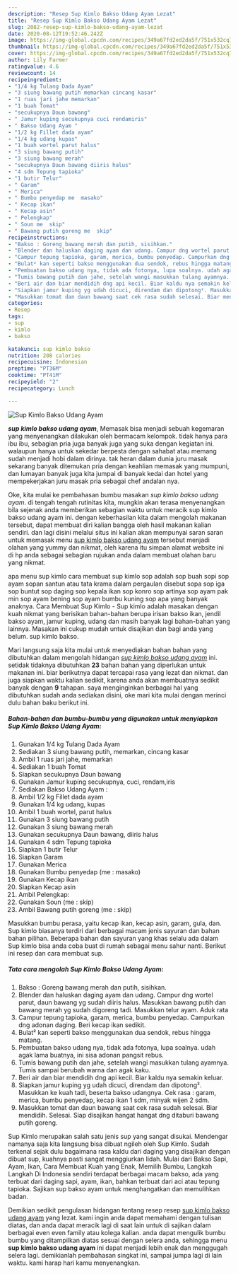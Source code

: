 ```yaml
---
description: "Resep Sup Kimlo Bakso Udang Ayam Lezat"
title: "Resep Sup Kimlo Bakso Udang Ayam Lezat"
slug: 2082-resep-sup-kimlo-bakso-udang-ayam-lezat
date: 2020-08-12T19:52:46.242Z
image: https://img-global.cpcdn.com/recipes/349a67fd2ed2da5f/751x532cq70/sup-kimlo-bakso-udang-ayam-foto-resep-utama.jpg
thumbnail: https://img-global.cpcdn.com/recipes/349a67fd2ed2da5f/751x532cq70/sup-kimlo-bakso-udang-ayam-foto-resep-utama.jpg
cover: https://img-global.cpcdn.com/recipes/349a67fd2ed2da5f/751x532cq70/sup-kimlo-bakso-udang-ayam-foto-resep-utama.jpg
author: Lily Farmer
ratingvalue: 4.6
reviewcount: 14
recipeingredient:
- "1/4 kg Tulang Dada Ayam"
- "3 siung bawang putih memarkan cincang kasar"
- "1 ruas jari jahe memarkan"
- "1 buah Tomat"
- "secukupnya Daun bawang"
- " Jamur kuping secukupnya cuci rendamiris"
- " Bakso Udang Ayam "
- "1/2 kg Fillet dada ayam"
- "1/4 kg udang kupas"
- "1 buah wortel parut halus"
- "3 siung bawang putih"
- "3 siung bawang merah"
- "secukupnya Daun bawang diiris halus"
- "4 sdm Tepung tapioka"
- "1 butir Telur"
- " Garam"
- " Merica"
- " Bumbu penyedap me  masako"
- " Kecap ikan"
- " Kecap asin"
- " Pelengkap"
- " Soun me  skip"
- " Bawang putih goreng me  skip"
recipeinstructions:
- "Bakso : Goreng bawang merah dan putih, sisihkan."
- "Blender dan haluskan daging ayam dan udang. Campur dng wortel parut, daun bawang yg sudah diiris halus. Masukkan bawang putih dan bawang merah yg sudah digoreng tadi. Masukkan telur ayam. Aduk rata"
- "Campur tepung tapioka, garam, merica, bumbu penyedap. Campurkan dng adonan daging. Beri kecap ikan sedikit."
- "Bulat² kan seperti bakso menggunakan dua sendok, rebus hingga matang."
- "Pembuatan bakso udang nya, tidak ada fotonya, lupa soalnya. udah agak lama buatnya, ini sisa adonan pangsit rebus."
- "Tumis bawang putih dan jahe, setelah wangi masukkan tulang ayamnya. Tumis sampai berubah warna dan agak kaku."
- "Beri air dan biar mendidih dng api kecil. Biar kaldu nya semakin keluar."
- "Siapkan jamur kuping yg udah dicuci, direndam dan dipotong². Masukkan ke kuah tadi, beserta bakso udangnya. Cek rasa : garam, merica, bumbu penyedap, kecap ikan 1 sdm, minyak wijen 2 sdm."
- "Masukkan tomat dan daun bawang saat cek rasa sudah selesai. Biar mendidih. Selesai. Siap disajikan hangat hangat dng ditaburi bawang putih goreng."
categories:
- Resep
tags:
- sup
- kimlo
- bakso

katakunci: sup kimlo bakso 
nutrition: 208 calories
recipecuisine: Indonesian
preptime: "PT36M"
cooktime: "PT41M"
recipeyield: "2"
recipecategory: Lunch

---
```



![Sup Kimlo Bakso Udang Ayam](https://img-global.cpcdn.com/recipes/349a67fd2ed2da5f/751x532cq70/sup-kimlo-bakso-udang-ayam-foto-resep-utama.jpg)

<b><i>sup kimlo bakso udang ayam</i></b>, Memasak bisa menjadi sebuah kegemaran yang menyenangkan dilakukan oleh bermacam kelompok. tidak hanya para ibu ibu, sebagian pria juga banyak juga yang suka dengan kegiatan ini. walaupun hanya untuk sekedar berpesta dengan sahabat atau memang sudah menjadi hobi dalam dirinya. tak heran dalam dunia juru masak sekarang banyak ditemukan pria dengan keahlian memasak yang mumpuni, dan lumayan banyak juga kita jumpai di banyak kedai dan hotel yang mempekerjakan juru masak pria sebagai chef andalan nya.

Oke, kita mulai ke pembahasan bumbu masakan <i>sup kimlo bakso udang ayam</i>. di tengah tengah rutinitas kita, mungkin akan terasa menyenangkan bila sejenak anda memberikan sebagian waktu untuk meracik sup kimlo bakso udang ayam ini. dengan keberhasilan kita dalam mengolah makanan tersebut, dapat membuat diri kalian bangga oleh hasil makanan kalian sendiri. dan lagi disini melalui situs ini kalian akan mempunyai saran saran untuk memasak menu <u>sup kimlo bakso udang ayam</u> tersebut menjadi olahan yang yummy dan nikmat, oleh karena itu simpan alamat website ini di hp anda sebagai sebagian rujukan anda dalam membuat olahan baru yang nikmat.

apa menu sup kimlo cara membuat sup kimlo sop adalah sop buah sopi sop ayam sopan santun atau tata krama dalam pergaulan disebut sopa sop iga sop buntut sop daging sop kepala ikan sop konro sop artinya sop ayam pak min sop ayam bening sop ayam bumbu kuning sop apa yang banyak anaknya. Cara Membuat Sup Kimlo - Sup kimlo adalah masakan dengan kuah nikmat yang berisikan bahan-bahan berupa irisan bakso ikan, jendil bakso ayam, jamur kuping, udang dan masih banyak lagi bahan-bahan yang lainnya. Masakan ini cukup mudah untuk disajikan dan bagi anda yang belum. sup kimlo bakso.


Mari langsung saja kita mulai untuk menyediakan bahan bahan yang dibutuhkan dalam mengolah hidangan <u><i>sup kimlo bakso udang ayam</i></u> ini. setidak tidaknya dibutuhkan <b>23</b> bahan bahan yang diperlukan untuk makanan ini. biar berikutnya dapat tercapai rasa yang lezat dan nikmat. dan juga siapkan waktu kalian sedikit, karena anda akan membuatnya sedikit banyak dengan <b>9</b> tahapan. saya menginginkan berbagai hal yang dibutuhkan sudah anda sediakan disini, oke mari kita mulai dengan merinci dulu bahan baku berikut ini.

<!--inarticleads1-->

##### Bahan-bahan dan bumbu-bumbu yang digunakan untuk menyiapkan Sup Kimlo Bakso Udang Ayam:

1. Gunakan 1/4 kg Tulang Dada Ayam
1. Sediakan 3 siung bawang putih, memarkan, cincang kasar
1. Ambil 1 ruas jari jahe, memarkan
1. Sediakan 1 buah Tomat
1. Siapkan secukupnya Daun bawang
1. Gunakan  Jamur kuping secukupnya, cuci, rendam,iris
1. Sediakan  Bakso Udang Ayam :
1. Ambil 1/2 kg Fillet dada ayam
1. Gunakan 1/4 kg udang, kupas
1. Ambil 1 buah wortel, parut halus
1. Gunakan 3 siung bawang putih
1. Gunakan 3 siung bawang merah
1. Gunakan secukupnya Daun bawang, diiris halus
1. Gunakan 4 sdm Tepung tapioka
1. Siapkan 1 butir Telur
1. Siapkan  Garam
1. Gunakan  Merica
1. Gunakan  Bumbu penyedap (me : masako)
1. Gunakan  Kecap ikan
1. Siapkan  Kecap asin
1. Ambil  Pelengkap:
1. Gunakan  Soun (me : skip)
1. Ambil  Bawang putih goreng (me : skip)


Masukkan bumbu perasa, yaitu kecap ikan, kecap asin, garam, gula, dan. Sup kimlo biasanya terdiri dari berbagai macam jenis sayuran dan bahan bahan pilihan. Beberapa bahan dan sayuran yang khas selalu ada dalam Sup kimlo bisa anda coba buat di rumah sebagai menu sahur nanti. Berikut ini resep dan cara membuat sup. 

<!--inarticleads2-->

##### Tata cara mengolah Sup Kimlo Bakso Udang Ayam:

1. Bakso : Goreng bawang merah dan putih, sisihkan.
1. Blender dan haluskan daging ayam dan udang. Campur dng wortel parut, daun bawang yg sudah diiris halus. Masukkan bawang putih dan bawang merah yg sudah digoreng tadi. Masukkan telur ayam. Aduk rata
1. Campur tepung tapioka, garam, merica, bumbu penyedap. Campurkan dng adonan daging. Beri kecap ikan sedikit.
1. Bulat² kan seperti bakso menggunakan dua sendok, rebus hingga matang.
1. Pembuatan bakso udang nya, tidak ada fotonya, lupa soalnya. udah agak lama buatnya, ini sisa adonan pangsit rebus.
1. Tumis bawang putih dan jahe, setelah wangi masukkan tulang ayamnya. Tumis sampai berubah warna dan agak kaku.
1. Beri air dan biar mendidih dng api kecil. Biar kaldu nya semakin keluar.
1. Siapkan jamur kuping yg udah dicuci, direndam dan dipotong². Masukkan ke kuah tadi, beserta bakso udangnya. Cek rasa : garam, merica, bumbu penyedap, kecap ikan 1 sdm, minyak wijen 2 sdm.
1. Masukkan tomat dan daun bawang saat cek rasa sudah selesai. Biar mendidih. Selesai. Siap disajikan hangat hangat dng ditaburi bawang putih goreng.


Sup Kimlo merupakan salah satu jenis sup yang sangat disukai. Mendengar namanya saja kita langsung bisa dibuat ngileh oleh Sup Kimlo. Sudah terkenal sejak dulu bagaimana rasa kaldu dari daging yang disajikan dengan dibuat sup, kuahnya pasti sangat menggiurkan lidah. Mulai dari Bakso Sapi, Ayam, Ikan, Cara Membuat Kuah yang Enak, Memilih Bumbu, Langkah Langkah Di Indonesia sendiri terdapat berbagai macam bakso, ada yang terbuat dari daging sapi, ayam, ikan, bahkan terbuat dari aci atau tepung tapioka. Sajikan sup bakso ayam untuk menghangatkan dan memulihkan badan. 

Demikian sedikit pengulasan hidangan tentang resep resep <u>sup kimlo bakso udang ayam</u> yang lezat. kami ingin anda dapat memahami dengan tulisan diatas, dan anda dapat meracik lagi di saat lain untuk di sajikan dalam berbagai even even family atau kolega kalian. anda dapat mengulik bumbu bumbu yang ditampilkan diatas sesuai dengan selera anda, sehingga menu <b>sup kimlo bakso udang ayam</b> ini dapat menjadi lebih enak dan menggugah selera lagi. demikianlah pembahasan singkat ini, sampai jumpa lagi di lain waktu. kami harap hari kamu menyenangkan.

